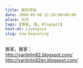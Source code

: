 ```yaml
---
title: 新的开始
date: 2009-05-06 12:20:00+08:00
place: 北京
tags: [博客, 墙, Blogspot]
host-at: LiveSpace
slug: new-beginning
---
```

搬家，搬家：<br>
<http://yanlinlin82.blogspot.com/><br>
<http://yanlinlin82en.blogspot.com/>
